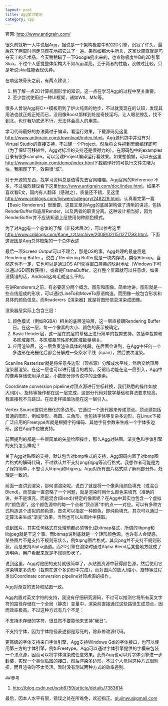 ```yaml
---
layout: post
title: Agg学习笔记
category: cpp
---
```



官网: <http://www.antigrain.com/>

很久前就听一大牛说起Agg，据说是一个架构极度牛B的2D引擎，沉寂了许久，最后花了两周时间走马观花地把它过了一遍。果然如那大牛所言，这家伙简直就是巧夺天工的艺术品。今天稍稍瞄了一下Google扔出来的，也宣称极度牛B的2D引擎Skia，不过个人感觉整体架构大不如Agg漂亮。至于两者的性能，没做过比较，只是听说skia性能表现优异。

在啃这块骨头之前，有两点建议：

1. 稍了解一点2D计算机图形学的知识。这一点在学习Agg的过程中至关重要。
1. 至少尝试使用过一种UI框架，诸如Wtl、Mfc等。

很多人曾说Agg将C++模板用到了炉火纯青的地步，不过就我现在的认知，发现其用法也就正规正矩而已，没用像Boost那样到处是奇技淫巧，让人眼花缭乱，找不到北。也许我功底还不行，无法体会高人的用意。

学习代码最好的办法莫过于编译，看运行效果。下载源码见这里<http://www.antigrain.com/download/index.html>。Agg源码包中并没有对Virtual Studio的直接支持，不过建一个Project，然后将文件拖到里面编译即可（为了保证可移植性，Agg对标准的支持还是很得力的）。在源码包中的examples目录有很多sample，可以另建Project编译运行看效果。如果想偷懒，可以去这里<http://www.antigrain.com/demo/index.html>下载编译好的可执行文件先睹为快。我围观了下，效果很“炫”。

对于开源的东西，找学习资料总是值得先去官网瞄瞄。Agg官网的Reference 不多，不过强烈建议看下这里<http://www.antigrain.com/doc/index.html>。如果不喜欢看E文，国内有人翻译（感谢之），质量还不错，见这里<http://www.cnblogs.com/liyiwen/category/248229.html>。认真看完第一篇【Basic Renderers】很重要，这篇文章对Agg的底层架构做了清晰的讲述，包括RenderBuffer和底层Render，以及两者的职责分离。这种设计相当好，因为RenderBuffer并不应该知道上层使用何种颜色模式。

为了对Agg有一个总体的了解（非技术层次），可以参考这里<http://www.cnblogs.com/Kane_zzt/archive/2009/02/15/1271793.html>。下面这张图是Agg总体框架的一个总体表述



最后一项Screen Output可以不理会，那是OS的事。Agg处理的最底层是Rendering Buffer 。说白了Rendering Buffer就是一块内存块，类似Bitmap。当然这也不一定，它也可以是通过OS API获得窗口屏幕的映射地址（Windows下可以通过GDI函数获得），或者是FrameBuffer，这样整个屏幕就可以任意虐，如果没猜错的话，Android这鸟毛就这么干的。

在讲Renderers之前，有必要区分两个概念，图形和图像。简单地讲，图形就是一些点线组成的形状，可以通过LineTo和MoveTo原语构造。而图像一般包含形状和具体的颜色信息。而Readerers【渲染器】就是将图形信息渲染成图像。

渲染器层实际上包含三层：

1. 颜色模式（例如RGBA）相关的底层渲染层，这一层直接跟Rendering Buffer日。在这一层，每一个像素的大小、颜色的表示被确定。
1. Basic Render层，这一层在底层的基础上进行简单的裁剪支持。包括单裁剪和多区域裁剪。多区域裁剪性能和区域数量相关。
1. 应用渲染层，这一层负责渲染具体的线段。在后面会讲到，在Agg中任何一个多边形在光栅化后都会分解成一条条水平线（span），然后依次渲染。

Scanline Rasterizer就是将任意多边形（顶点源）分解成水平线，然后交给顶层渲染器渲染。在这一层也可以进行适当的裁剪。反锯齿功能在这一层引入，Agg中的像素存储使用浮点型，小数部分即传说中的亚像素。

Coordinate conversion pipeline对顶点源进行坐标转换，我们熟悉的操作如放大/缩小、旋转等操作都在这一层完成，这部分代码对数学基础和算法要求较高，我直接死不鸟跳过。在反走样插值功能在这一层引入。

Vertex Source提供光栅化的多边形，它通过一个迭代器来传递顶点。顶点源包括普通的图形，例如矩形、椭圆、三角形，也包括字体等复杂多边形。在Linux下被广泛应用的Freetype库就是根据字符编码、其他字符参数来生成一个字体多边形。这在Agg中也被支持。

前面提到的都是一些很简单的矢量绘图操作，那么Agg对贴图、渐变色和字体引擎的支持怎么样呢？

关于Agg对贴图的支持，默认包含对bmp格式的支持，Agg源码内置了对bmp图片格式的解码代码，不过默认并不支持png和jpg等流行格式。我想作者可能是为了保持简单，不想引入libpng和libjpeg。Agg对所有图片格式除了解码部分外，处理是一致的。

前面一直讲到渲染，那何谓渲染呢，说白了就是将一个像素用颜色填充（或混合Blend)。而前面一直忽略了一个问题，就是渲染时用什么颜色来填充（准确的讲，并不是填充，而是混合(Blend))特定的像素呢？在Agg中其实也包含一个虚拟的“颜色源”，这个颜色源中的每一个点和“顶点源“中的点一一对应。可以有多种方式构造这个虚拟的颜色源，首先可以指定一种颜色，即纯色填充，其次可以通过一定算法来生成”渐变“效果，当然也可以从图片中获取。

说到图片，其实任何格式在处理前都必须转化成bitmap格式，所谓的libpng和libjpeg就是干这个事。而bitmap说到底就是一个矩形颜色源。也许有人会疑惑，某些图片不是支持不规则形状么，例如png图片格式。其实png并不支持不规则形状，而是支持Alpha通道。而2D引擎在渲染时通过Alpha Blend后某些地方就成了透明色，用户看起来就是不规则形状了。

说到这里，Agg对贴图的支持就很简单了，从贴图资源中获得颜色源，然后使用它渲染特定多边形（裁剪在这个多边形中完成）。而对图片的放大/缩小、旋转等过程类似Coordinate conversion pipeline对顶点源的操作。

Agg对渐变的支持和贴图一致。

Agg内置对英文字符的支持，我没有仔细研究源码，不过可以推测它将所有英文字符的路径存储在一个全局（静态）变量中，渲染前直接通过这些路径生成顶点，因而效率极高。不过这种方式有几个不足：

不支持未存储的字符，很显然不要靠他来支持”我日“。

不支持字体，因为字体路径表述都是写死的，除非修改源代码。

更高级的字体支持来自字体引擎，Agg支持Windows Gdi的字体接口，也可以使用第三方的字体引擎，例如Freetype。Agg可以通过字体引擎提供的字模来包装一个顶点源，因而可以将字体渲染成任意效果。此外Agg也可以对字体引擎进一步封装，实现一个类似贴图的接口，然后渲染多边形，不过个人觉得这种方式很别扭，而且渲染时不太灵活。暂时没有测试两种方式的效率差别。


##参考
1. <http://blog.csdn.net/wsh6759/article/details/7383614>

最后，因本人水平有限，错误之处在所难免，欢迎指正。<qiujinwu@gmail.com>
